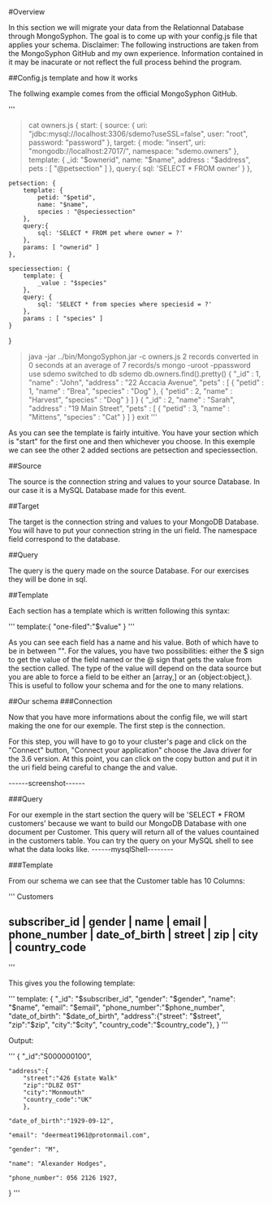 #Overview

In this section we will migrate your data from the Relationnal Database through MongoSyphon.
The goal is to come up with your config.js file that applies your schema.
Disclaimer: The following instructions are taken from the MongoSyphon GitHub and my own experience.
Information contained in it may be inacurate or not reflect the full process behind the program.

##Config.js template and how it works

The follwing example comes from the official MongoSyphon GitHub.

'''
>cat owners.js
{
	start: {
		source: {
			uri:  "jdbc:mysql://localhost:3306/sdemo?useSSL=false",
			user: "root",
			password: "password"
		},
		target: {
			mode: "insert",
			uri: "mongodb://localhost:27017/",
			namespace: "sdemo.owners"
		},
		template: {
			_id: "$ownerid",
			name: "$name",
			address : "$address",
			pets : [ "@petsection" ]
		},
		query:{
		   sql: 'SELECT * FROM owner'
		}
	},

	petsection: {
		template: {
			petid: "$petid",
			name: "$name",
			species : "@speciessection"
		},
		query:{
			sql: 'SELECT * FROM pet where owner = ?'
		},
		params: [ "ownerid" ]
	},

	speciessection: {
		template: {
			_value : "$species"
		},
		query: {
			sql: 'SELECT * from species where speciesid = ?'
		},
		params : [ "species" ]
	}
}
>java -jar ../bin/MongoSyphon.jar -c owners.js 
2 records converted in 0 seconds at an average of 7 records/s
>mongo -uroot -ppassword
> use sdemo
switched to db sdemo
> db.owners.find().pretty()
{
	"_id" : 1,
	"name" : "John",
	"address" : "22 Accacia Avenue",
	"pets" : [
		{
			"petid" : 1,
			"name" : "Brea",
			"species" : "Dog"
		},
		{
			"petid" : 2,
			"name" : "Harvest",
			"species" : "Dog"
		}
	]
}
{
	"_id" : 2,
	"name" : "Sarah",
	"address" : "19 Main Street",
	"pets" : [
		{
			"petid" : 3,
			"name" : "Mittens",
			"species" : "Cat"
		}
	]
}
>exit
'''

As you can see the template is fairly intuitive.
You have your section which is "start" for the first one and then whichever you choose.
In this exemple we can see the other 2 added sections are petsection and speciessection.

##Source 

The source is the connection string and values to your source Database. In our case it is a MySQL Database made for this event.

##Target

The target is the connection string and values to your MongoDB Database. You will have to put your connection string in the uri field.
The namespace field correspond to the database.

##Query

The query is the query made on the source Database. For our exercises they will be done in sql.

##Template

Each section has a template which is written following this syntax:

'''
template:{
 "one-filed":"$value"
}
'''

As you can see each field has a name and his value. Both of which have to be in between "".
For the values, you have two possibilities: either the $ sign to get the value of the field named or the @ sign that gets the value from the section called.
The type of the value will depend on the data source but you are able to force a field to be either an [array,] or an {object:object,}.
This is useful to follow your schema and for the one to many relations.

##Our schema
###Connection

Now that you have more informations about the config file, we will start making the one for our exemple.
The first step is the connection.

For this step, you will have to go to your cluster's page and click on the "Connect" button, "Connect your application" choose the Java driver for the 3.6 version. At this point, you can click on the copy button and put it in the uri field being careful to change the <user> and <password> value.
    
------screenshot------

###Query

For our exemple in the start section the query will be 'SELECT * FROM customers' because we want to build our MongoDB Database with one document per Customer.
This query will return all of the values countained in the customers table.
You can try the query on your MySQL shell to see what the data looks like.
------mysqlShell--------

###Template

From our schema we can see that the Customer table has 10 Columns:

'''
Customers

subscriber_id | gender | name | email | phone_number | date_of_birth | street | zip | city | country_code
---------------------------------------------------------------------------------------------------------

'''

This gives you the following template:

'''
  template: {
      "_id": "$subscriber_id",
      "gender": "$gender",
      "name": "$name",
      "email": "$email",
      "phone_number":"$phone_number",
      "date_of_birth": "$date_of_birth",
      "address":{"street": "$street", "zip":"$zip", "city":"$city", "country_code":"$country_code"},
    }
'''

Output:

'''
{
    "_id":"S000000100",

    "address":{
        "street":"426 Estate Walk"
        "zip":"DL8Z 0ST"
        "city":"Monmouth"
        "country_code":"UK"
        },
        
    "date_of_birth":"1929-09-12",

    "email": "deermeat1961@protonmail.com",

    "gender": "M",

    "name": "Alexander Hodges",

    "phone_number": 056 2126 1927,
}
'''